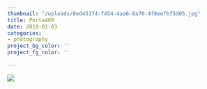 ```yaml
---
thumbnail: "/uploads/8ed45174-f454-4aa6-8a70-4f8eefbf5d05.jpg"
title: Porta400
date: 2019-01-03
categories:
- photography
project_bg_color: ''
project_fg_color: ''

---
```

![](/uploads/markus-spiske-516263-unsplash.jpg)